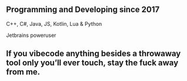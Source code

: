 ## Programming and Developing since 2017

C++, C#, Java, JS, Kotlin, Lua & Python

Jetbrains poweruser

## If you vibecode anything besides a throwaway tool only you’ll ever touch, stay the fuck away from me.
